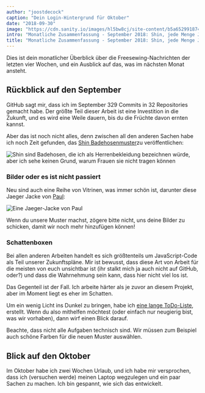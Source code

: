 ```yaml
---
author: "joostdecock"
caption: "Dein Login-Hintergrund für Oktober"
date: "2018-09-30"
image: "https://cdn.sanity.io/images/hl5bw8cj/site-content/b5a652991874d5eb4b6aa694653fcc483330a49d-1920x1280.jpg"
intro: "Monatliche Zusammenfassung - September 2018: Shin, jede Menge JavaScript und eine lange TODO-Liste"
title: "Monatliche Zusammenfassung - September 2018: Shin, jede Menge JavaScript und eine lange TODO-Liste"
---
```


Dies ist dein monatlicher Überblick über die Freesewing-Nachrichten der letzten vier Wochen, und ein Ausblick auf das, was im nächsten Monat ansteht.

## Rückblick auf den September

GitHub sagt mir, dass ich im September 329 Commits in 32 Repositories gemacht habe. Der größte Teil dieser Arbeit ist eine Investition in die Zukunft, und es wird eine Weile dauern, bis du die Früchte davon ernten kannst.

Aber das ist noch nicht alles, denn zwischen all den anderen Sachen habe ich noch Zeit gefunden, das [Shin Badehosenmuster](/patterns/shin)zu veröffentlichen:

![Shin sind Badehosen, die ich als Herrenbekleidung bezeichnen würde, aber ich sehe keinen Grund, warum Frauen sie nicht tragen können](cover.jpg)

### Bilder oder es ist nicht passiert

Neu sind auch eine Reihe von Vitrinen, was immer schön ist, darunter diese Jaeger Jacke von [Paul](/users/Tiger751023):

![Eine Jaeger-Jacke von Paul](/showcase/linnen-jaeger-by-paul/showcase.jpg)

Wenn du unsere Muster machst, zögere bitte nicht, uns deine Bilder zu schicken, damit wir noch mehr hinzufügen können!

### Schattenboxen

Bei allen anderen Arbeiten handelt es sich größtenteils um JavaScript-Code als Teil unserer Zukunftspläne. Mir ist bewusst, dass diese Art von Arbeit für die meisten von euch unsichtbar ist (ihr stalkt mich ja auch nicht auf GitHub, oder?) und dass die Wahrnehmung sein kann, dass hier nicht viel los ist.

Das Gegenteil ist der Fall. Ich arbeite härter als je zuvor an diesem Projekt, aber im Moment liegt es eher im Schatten.

Um ein wenig Licht ins Dunkel zu bringen, habe ich [eine lange ToDo-Liste](https://github.com/freesewing/todo), erstellt. Wenn du also mithelfen möchtest (oder einfach nur neugierig bist, was wir vorhaben), dann wirf einen Blick darauf.

Beachte, dass nicht alle Aufgaben technisch sind. Wir müssen zum Beispiel auch schöne Farben für die neuen Muster auswählen.


## Blick auf den Oktober

Im Oktober habe ich zwei Wochen Urlaub, und ich habe mir versprochen, dass ich (versuchen werde) meinen Laptop wegzulegen und ein paar Sachen zu machen. Ich bin gespannt, wie sich das entwickelt.

